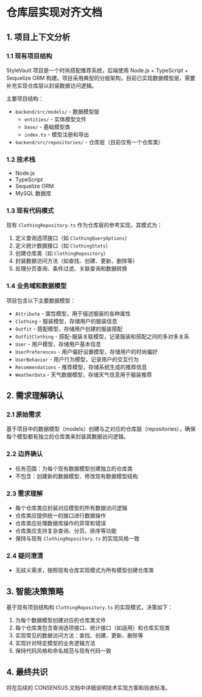 # 仓库层实现对齐文档

## 1. 项目上下文分析

### 1.1 现有项目结构

StyleVault 项目是一个时尚搭配推荐系统，后端使用 Node.js + TypeScript + Sequelize ORM 构建。项目采用典型的分层架构，目前已实现数据模型层，需要补充实现仓库层以封装数据访问逻辑。

主要项目结构：
- `backend/src/models/` - 数据模型层
  - `entities/` - 实体模型文件
  - `base/` - 基础模型类
  - `index.ts` - 模型注册和导出
- `backend/src/repositories/` - 仓库层（目前仅有一个仓库类）

### 1.2 技术栈
- Node.js
- TypeScript
- Sequelize ORM
- MySQL 数据库

### 1.3 现有代码模式

现有 `ClothingRepository.ts` 作为仓库层的参考实现，其模式为：
1. 定义查询选项接口（如 `ClothingQueryOptions`）
2. 定义统计数据接口（如 `ClothingStats`）
3. 创建仓库类（如 `ClothingRepository`）
4. 封装数据访问方法（如查找、创建、更新、删除等）
5. 处理分页查询、条件过滤、关联查询和数据转换

### 1.4 业务域和数据模型

项目包含以下主要数据模型：
- `Attribute` - 属性模型，用于描述服装的各种属性
- `Clothing` - 服装模型，存储用户的服装信息
- `Outfit` - 搭配模型，存储用户创建的服装搭配
- `OutfitClothing` - 搭配-服装关联模型，记录服装和搭配之间的多对多关系
- `User` - 用户模型，存储用户基本信息
- `UserPreferences` - 用户偏好设置模型，存储用户的时尚偏好
- `UserBehavior` - 用户行为模型，记录用户的交互行为
- `Recommendations` - 推荐模型，存储系统生成的推荐信息
- `WeatherData` - 天气数据模型，存储天气信息用于服装推荐

## 2. 需求理解确认

### 2.1 原始需求
基于项目中的数据模型（models）创建与之对应的仓库层（repositories），确保每个模型都有独立的仓库类来封装其数据访问逻辑。

### 2.2 边界确认
- 任务范围：为每个现有数据模型创建独立的仓库类
- 不包含：创建新的数据模型、修改现有数据模型结构

### 2.3 需求理解
- 每个仓库类应封装对应模型的所有数据访问逻辑
- 仓库类应提供统一的接口进行数据操作
- 仓库类应处理数据库操作的异常和错误
- 仓库类应支持复杂查询、分页、排序等功能
- 保持与现有 `ClothingRepository.ts` 的实现风格一致

### 2.4 疑问澄清
- 无歧义需求，按照现有仓库实现模式为所有模型创建仓库类

## 3. 智能决策策略

基于现有项目结构和 `ClothingRepository.ts` 的实现模式，决策如下：
1. 为每个数据模型创建对应的仓库类文件
2. 每个仓库类包含查询选项接口、统计接口（如适用）和仓库实现类
3. 实现常见的数据访问方法：查找、创建、更新、删除等
4. 实现针对特定模型的业务逻辑方法
5. 保持代码风格和命名规范与现有代码一致

## 4. 最终共识

将在后续的 CONSENSUS 文档中详细说明技术实现方案和验收标准。